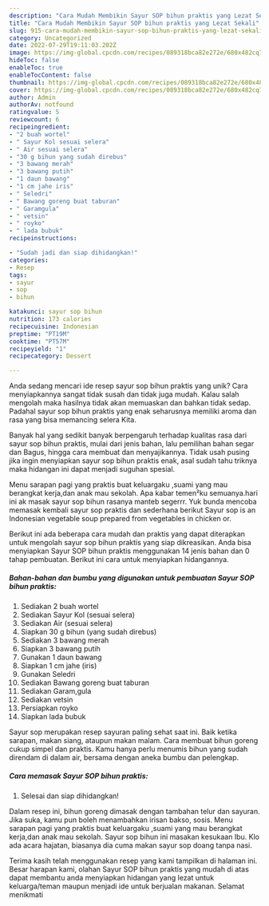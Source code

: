 ```yaml
---
description: "Cara Mudah Membikin Sayur SOP bihun praktis yang Lezat Sekali"
title: "Cara Mudah Membikin Sayur SOP bihun praktis yang Lezat Sekali"
slug: 915-cara-mudah-membikin-sayur-sop-bihun-praktis-yang-lezat-sekali
category: Uncategorized
date: 2022-07-29T19:11:03.202Z
image: https://img-global.cpcdn.com/recipes/089318bca82e272e/680x482cq70/sayur-sop-bihun-praktis-foto-resep-utama.jpg
hideToc: false
enableToc: true
enableTocContent: false
thumbnail: https://img-global.cpcdn.com/recipes/089318bca82e272e/680x482cq70/sayur-sop-bihun-praktis-foto-resep-utama.jpg
cover: https://img-global.cpcdn.com/recipes/089318bca82e272e/680x482cq70/sayur-sop-bihun-praktis-foto-resep-utama.jpg
author: Admin
authorAv: notfound
ratingvalue: 5
reviewcount: 6
recipeingredient:
- "2 buah wortel"
- " Sayur Kol sesuai selera"
- " Air sesuai selera"
- "30 g bihun yang sudah direbus"
- "3 bawang merah"
- "3 bawang putih"
- "1 daun bawang"
- "1 cm jahe iris"
- " Seledri"
- " Bawang goreng buat taburan"
- " Garamgula"
- " vetsin"
- " royko"
- " lada bubuk"
recipeinstructions:

- "Sudah jadi dan siap dihidangkan!"
categories:
- Resep
tags:
- sayur
- sop
- bihun

katakunci: sayur sop bihun 
nutrition: 173 calories
recipecuisine: Indonesian
preptime: "PT19M"
cooktime: "PT57M"
recipeyield: "1"
recipecategory: Dessert

---
```





Anda sedang mencari ide resep sayur sop bihun praktis yang unik? Cara menyiapkannya sangat tidak susah dan tidak juga mudah. Kalau salah mengolah maka hasilnya tidak akan memuaskan dan bahkan tidak sedap. Padahal sayur sop bihun praktis yang enak seharusnya memiliki aroma dan rasa yang bisa memancing selera Kita.





Banyak hal yang sedikit banyak berpengaruh terhadap kualitas rasa dari sayur sop bihun praktis, mulai dari jenis bahan, lalu pemilihan bahan segar dan Bagus, hingga cara membuat dan menyajikannya. Tidak usah pusing jika ingin menyiapkan sayur sop bihun praktis enak,      asal sudah tahu triknya maka hidangan ini dapat menjadi suguhan spesial.














Menu sarapan pagi yang praktis buat keluargaku ,suami yang mau berangkat kerja,dan anak mau sekolah. Apa kabar temen²ku semuanya.hari ini ak masak sayur sop bihun rasanya manteb segerrr. Yuk bunda mencoba memasak kembali sayur sop praktis dan sederhana berikut Sayur sop is an Indonesian vegetable soup prepared from vegetables in chicken or.






Berikut ini ada beberapa cara mudah dan praktis yang dapat diterapkan untuk mengolah sayur sop bihun praktis yang siap dikreasikan. Anda bisa menyiapkan Sayur SOP bihun praktis menggunakan 14 jenis bahan dan 0 tahap pembuatan. Berikut ini cara untuk menyiapkan hidangannya.

<!--inarticleads1-->

##### Bahan-bahan dan bumbu yang digunakan untuk pembuatan Sayur SOP bihun praktis:

1. Sediakan 2 buah wortel
1. Sediakan  Sayur Kol (sesuai selera)
1. Sediakan  Air (sesuai selera)
1. Siapkan 30 g bihun (yang sudah direbus)
1. Sediakan 3 bawang merah
1. Siapkan 3 bawang putih
1. Gunakan 1 daun bawang
1. Siapkan 1 cm jahe (iris)
1. Gunakan  Seledri
1. Sediakan  Bawang goreng buat taburan
1. Sediakan  Garam,gula
1. Sediakan  vetsin
1. Persiapkan  royko
1. Siapkan  lada bubuk


Sayur sop merupakan resep sayuran paling sehat saat ini. Baik ketika sarapan, makan siang, ataupun makan malam. Cara membuat bihun goreng cukup simpel dan praktis. Kamu hanya perlu menumis bihun yang sudah direndam di dalam air, bersama dengan aneka bumbu dan pelengkap. 

<!--inarticleads2-->

##### Cara memasak Sayur SOP bihun praktis:


1. Selesai dan siap dihidangkan!

Dalam resep ini, bihun goreng dimasak dengan tambahan telur dan sayuran. Jika suka, kamu pun boleh menambahkan irisan bakso, sosis. Menu sarapan pagi yang praktis buat keluargaku ,suami yang mau berangkat kerja,dan anak mau sekolah. Sayur sop bihun ini masakan kesukaan Ibu. Klo ada acara hajatan, biasanya dia cuma makan sayur sop doang tanpa nasi. 

Terima kasih telah menggunakan resep yang kami tampilkan di halaman ini. Besar harapan kami, olahan Sayur SOP bihun praktis yang mudah di atas dapat membantu anda menyiapkan hidangan yang lezat untuk keluarga/teman maupun menjadi ide untuk berjualan makanan. Selamat menikmati
